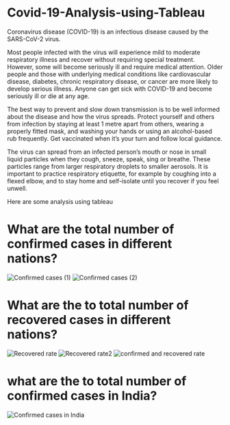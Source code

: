
# Covid-19-Analysis-using-Tableau
Coronavirus disease (COVID-19) is an infectious disease caused by the SARS-CoV-2 virus.

Most people infected with the virus will experience mild to moderate respiratory illness and recover without requiring special treatment. However, some will become seriously ill and require medical attention. Older people and those with underlying medical conditions like cardiovascular disease, diabetes, chronic respiratory disease, or cancer are more likely to develop serious illness. Anyone can get sick with COVID-19 and become seriously ill or die at any age. 

The best way to prevent and slow down transmission is to be well informed about the disease and how the virus spreads. Protect yourself and others from infection by staying at least 1 metre apart from others, wearing a properly fitted mask, and washing your hands or using an alcohol-based rub frequently. Get vaccinated when it’s your turn and follow local guidance.

The virus can spread from an infected person’s mouth or nose in small liquid particles when they cough, sneeze, speak, sing or breathe. These particles range from larger respiratory droplets to smaller aerosols. It is important to practice respiratory etiquette, for example by coughing into a flexed elbow, and to stay home and self-isolate until you recover if you feel unwell.

Here are some analysis using tableau

# What are the total number of confirmed cases in different nations?

![Confirmed cases (1)](https://user-images.githubusercontent.com/108023874/186394659-25ff6e51-1d2d-4996-8d04-1a1ff8aaa081.png)
![Confirmed cases (2)](https://user-images.githubusercontent.com/108023874/186394714-b8a29ab9-27d4-44db-801a-c117fd524142.png)

# What are the to total number of recovered cases in different nations?

![Recovered rate](https://user-images.githubusercontent.com/108023874/186397902-3e8c9625-7904-4862-acd1-9d3e80fd4a2b.png)
![Recovered rate2](https://user-images.githubusercontent.com/108023874/186397970-669c06b3-7ae0-4c7c-a2aa-88e4dae922be.png)               ![confirmed and recovered rate](https://user-images.githubusercontent.com/108023874/186398987-0683d727-6f2e-4921-b41f-d531665fb090.png)


# what are the to total number of confirmed cases in India?
![Confirmed cases in India](https://user-images.githubusercontent.com/108023874/186400637-6beec293-af3a-4456-b4f8-5eac03fd3a5b.png)







